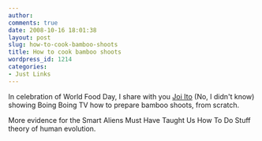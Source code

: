 ```yaml
---
author:
comments: true
date: 2008-10-16 18:01:38
layout: post
slug: how-to-cook-bamboo-shoots
title: How to cook bamboo shoots
wordpress_id: 1214
categories:
- Just Links
---
```


In celebration of World Food Day, I share with you [Joi Ito](http://joi.ito.com/) (No, I didn't know) showing Boing Boing TV how to prepare bamboo shoots, from scratch.

More evidence for the Smart Aliens Must Have Taught Us How To Do Stuff theory of human evolution.
